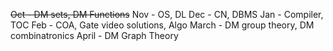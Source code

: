 
~~Oct - DM sets, DM Functions~~
Nov - OS, DL
Dec - CN, DBMS
Jan - Compiler, TOC
Feb - COA, Gate video solutions, Algo
March - DM group theory, DM combinatronics
April - DM Graph Theory

